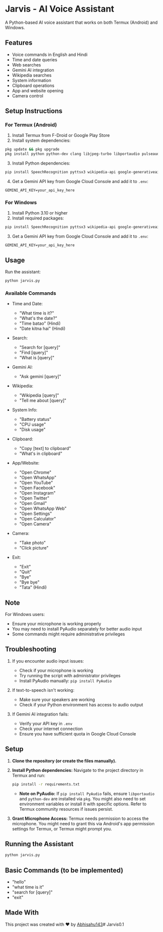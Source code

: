 # Jarvis - AI Voice Assistant

A Python-based AI voice assistant that works on both Termux (Android) and Windows.

## Features

- Voice commands in English and Hindi
- Time and date queries
- Web searches
- Gemini AI integration
- Wikipedia searches
- System information
- Clipboard operations
- App and website opening
- Camera control

## Setup Instructions

### For Termux (Android)

1. Install Termux from F-Droid or Google Play Store
2. Install system dependencies:
```bash
pkg update && pkg upgrade
pkg install python python-dev clang libjpeg-turbo libportaudio pulseaudio
```

3. Install Python dependencies:
```bash
pip install SpeechRecognition pyttsx3 wikipedia-api google-generativeai python-dotenv
```

4. Get a Gemini API key from Google Cloud Console and add it to `.env`:
```
GEMINI_API_KEY=your_api_key_here
```

### For Windows

1. Install Python 3.10 or higher
2. Install required packages:
```bash
pip install SpeechRecognition pyttsx3 wikipedia-api google-generativeai python-dotenv pypiwin32
```

3. Get a Gemini API key from Google Cloud Console and add it to `.env`:
```
GEMINI_API_KEY=your_api_key_here
```

## Usage

Run the assistant:
```bash
python jarvis.py
```

### Available Commands

- Time and Date:
  - "What time is it?"
  - "What's the date?"
  - "Time batao" (Hindi)
  - "Date kitna hai" (Hindi)

- Search:
  - "Search for [query]"
  - "Find [query]"
  - "What is [query]"

- Gemini AI:
  - "Ask gemini [query]"

- Wikipedia:
  - "Wikipedia [query]"
  - "Tell me about [query]"

- System Info:
  - "Battery status"
  - "CPU usage"
  - "Disk usage"

- Clipboard:
  - "Copy [text] to clipboard"
  - "What's in clipboard"

- App/Website:
  - "Open Chrome"
  - "Open WhatsApp"
  - "Open YouTube"
  - "Open Facebook"
  - "Open Instagram"
  - "Open Twitter"
  - "Open Gmail"
  - "Open WhatsApp Web"
  - "Open Settings"
  - "Open Calculator"
  - "Open Camera"

- Camera:
  - "Take photo"
  - "Click picture"

- Exit:
  - "Exit"
  - "Quit"
  - "Bye"
  - "Bye bye"
  - "Tata" (Hindi)

## Note

For Windows users:
- Ensure your microphone is working properly
- You may need to install PyAudio separately for better audio input
- Some commands might require administrative privileges

## Troubleshooting

1. If you encounter audio input issues:
   - Check if your microphone is working
   - Try running the script with administrator privileges
   - Install PyAudio manually: `pip install PyAudio`

2. If text-to-speech isn't working:
   - Make sure your speakers are working
   - Check if your Python environment has access to audio output

3. If Gemini AI integration fails:
   - Verify your API key in `.env`
   - Check your internet connection
   - Ensure you have sufficient quota in Google Cloud Console


## Setup

1.  **Clone the repository (or create the files manually).**

2.  **Install Python dependencies:**
    Navigate to the project directory in Termux and run:
    ```bash
    pip install -r requirements.txt
    ```
    *   **Note on PyAudio:** If `pip install PyAudio` fails, ensure `libportaudio` and `python-dev` are installed via `pkg`. You might also need to set environment variables or install it with specific options. Refer to Termux community resources if issues persist.

3.  **Grant Microphone Access:**
    Termux needs permission to access the microphone. You might need to grant this via Android's app permission settings for Termux, or Termux might prompt you.

## Running the Assistant

```bash
python jarvis.py
```

## Basic Commands (to be implemented)

*   "hello"
*   "what time is it"
*   "search for [query]"
*   "exit"

## Made With

This project was created with ❤️ by [Abhisahu143](https://github.com/Abhisahu143/Jarvis0.1.git)#   J a r v i s 0 . 1  
 